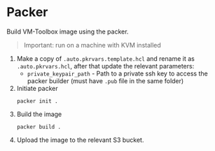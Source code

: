 # Packer

Build VM-Toolbox image using the packer.
> Important: run on a machine with KVM installed
1. Make a copy of `.auto.pkrvars.template.hcl` and rename it as `.auto.pkrvars.hcl`, after that update the relevant parameters:
	- `private_keypair_path` - Path to a private ssh key to access the packer builder (must have `.pub` file in the same folder)
1. Initiate packer
	```
	packer init .
	```
1. Build the image
	```
	packer build .
	```
1. Upload the image to the relevant S3 bucket.